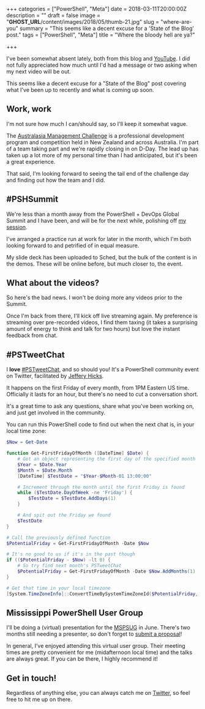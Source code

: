 +++
categories = ["PowerShell", "Meta"]
date = 2018-03-11T20:00:00Z
description = ""
draft = false
image = "__GHOST_URL__/content/images/2018/05/thumb-21.jpg"
slug = "where-are-you"
summary = "This seems like a decent excuse for a 'State of the Blog' post."
tags = ["PowerShell", "Meta"]
title = "Where the bloody hell are ya?"

+++


I've been somewhat absent lately, both from this blog and [YouTube](https://www.youtube.com/c/JoshuaKingSolari). I did not fully appreciated how much until I'd had a message or two asking when my next video will be out.

This seems like a decent excuse for a "State of the Blog" post covering what I've been up to recently and what is coming up soon.

## **Work, work**

I'm not sure how much I can/should say, so I'll keep it somewhat vague.

The [Australasia Management Challenge](http://www.managementchallenge.com.au/about-the-challenge.html) is a professional development program and competition held in New Zealand and across Australia. I'm part of a team taking part and we're rapidly closing in on D-Day. The lead up has taken up a lot more of my personal time than I had anticipated, but it's been a great experience.

That said, I'm looking forward to seeing the tail end of the challenge day and finding out how the team and I did.

## **#PSHSummit**

We're less than a month away from the PowerShell + DevOps Global Summit and I have been, and will be for the next while, polishing off [my session](http://sched.co/Cq9V).

I've arranged a practice run at work for later in the month, which I'm both looking forward to and petrified of in equal measure.

My slide deck has been uploaded to Sched, but the bulk of the content is in the demos. These will be online before, but much closer to, the event.

## **What about the videos?**

So here's the bad news. I won't be doing more any videos prior to the Summit.

Once I'm back from there, I'll kick off live streaming again. My preference is streaming over pre-recorded videos, I find them taxing (it takes a surprising amount of energy to think and talk for two hours) but love the instant feedback from chat.

## **#PSTweetChat**

I **love**  [#PSTweetChat](https://twitter.com/search?f=tweets&vertical=default&q=%23PSTweetChat&src=typd), and so should you! It's a PowerShell community event on Twitter, facilitated by [Jeffery Hicks](https://twitter.com/JeffHicks).

It happens on the first Friday of every month, from 1PM Eastern US time. Officially it lasts for an hour, but there's no need to cut a conversation short.

It's a great time to ask any questions, share what you've been working on, and just get involved in the community.

You can run this PowerShell code to find out when the next chat is, in your local time zone:

```powershell
$Now = Get-Date

function Get-FirstFridayOfMonth ([DateTime] $Date) {
    # Get an object representing the first day of the specified month
    $Year = $Date.Year
    $Month = $Date.Month
    [DateTime] $TestDate = "$Year-$Month-01 13:00:00"

    # Increment through the month until the first Friday is found
    while ($TestDate.DayOfWeek -ne 'Friday') {
        $TestDate = $TestDate.AddDays(1)
    }

    # And spit out the Friday we found
    $TestDate
}

# Call the previously defined function
$PotentialFriday = Get-FirstFridayOfMonth -Date $Now

# It's no good to us if it's in the past though
if (($PotentialFriday - $Now) -lt 0) {
    # So try find next month's PSTweetChat
    $PotentialFriday = Get-FirstFridayOfMonth -Date $Now.AddMonths(1)
}

# Get that time in your local timezone
[System.TimeZoneInfo]::ConvertTimeBySystemTimeZoneId($PotentialFriday, 'US Eastern Standard Time', [System.TimeZoneInfo]::Local.Id)

```

## **Mississippi PowerShell User Group**

I'll be doing a (virtual) presentation for the [MSPSUG](http://mspsug.com/) in June. There's two months still needing a presenter, so don't forget to [submit a proposal](http://mspsug.com/2018/01/18/call-for-mississippi-virtual-powershell-user-group-speakers-2018/)!

In general, I've enjoyed attending this virtual user group. Their meeting times are pretty convenient for me (midafternoon local time) and the talks are always great. If you can be there, I highly recommend it!

## **Get in touch!**

Regardless of anything else, you can always catch me on [Twitter](https://twitter.com/WindosNZ), so feel free to hit me up on there.

